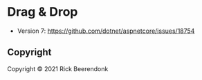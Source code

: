 # Drag & Drop

- Version 7: https://github.com/dotnet/aspnetcore/issues/18754

## Copyright

Copyright © 2021 Rick Beerendonk
